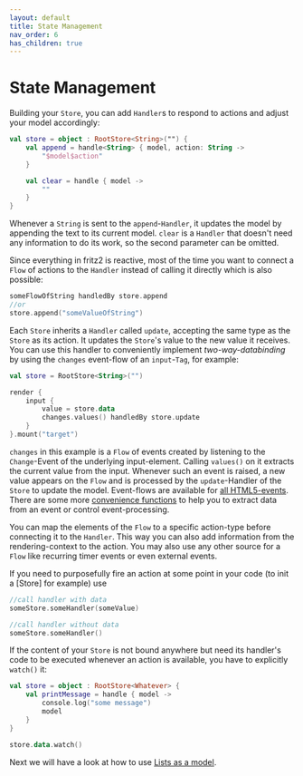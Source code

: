 ```yaml
---
layout: default
title: State Management
nav_order: 6
has_children: true
---
```

# State Management

Building your `Store`, you can add `Handler`s to respond to actions and adjust your model accordingly:

```kotlin
val store = object : RootStore<String>("") {
    val append = handle<String> { model, action: String ->
        "$model$action"
    }

    val clear = handle { model ->
        ""
    }
}
```
Whenever a `String` is sent to the `append`-`Handler`, it updates the model by appending the text to its current model.
`clear` is a `Handler` that doesn't need any information to do its work, so the second parameter can be omitted.

Since everything in fritz2 is reactive, most of the time you want to connect a `Flow` of actions to the `Handler` instead
of calling it directly which is also possible:

```kotlin
someFlowOfString handledBy store.append
//or
store.append("someValueOfString")
```

Each `Store` inherits a `Handler` called `update`, accepting the same type as the `Store` as its action.
It updates the `Store`'s value to the new value it receives.
You can use this handler to conveniently implement _two-way-databinding_ by using the `changes` event-flow
of an `input`-`Tag`, for example:

```kotlin
val store = RootStore<String>("")

render {
    input {
        value = store.data
        changes.values() handledBy store.update
    }
}.mount("target")
```

`changes` in this example is a `Flow` of events created by listening to the `Change`-Event of the underlying input-element. 
Calling `values()` on it extracts the current value from the input.
Whenever such an event is raised, a new value appears on the `Flow` and is processed by the `update`-Handler of the 
`Store` to update the model. Event-flows are available for 
[all HTML5-events](https://api.fritz2.dev/core/dev.fritz2.dom/-with-events/).
There are some more [convenience functions](https://api.fritz2.dev/core/dev.fritz2.dom/) to help you to extract data 
from an event or control event-processing.

You can map the elements of the `Flow` to a specific action-type before connecting it to the `Handler`. 
This way you can also add information from the rendering-context to the action. 
You may also use any other source for a `Flow` like recurring timer events or even external events.

If you need to purposefully fire an action at some point in your code (to init a [Store] for example) use 
```kotlin
//call handler with data
someStore.someHandler(someValue)

//call handler without data
someStore.someHandler()
```

If the content of your `Store` is not bound anywhere but need its handler's code to be executed whenever an action is available, 
you have to explicitly `watch()` it:

```kotlin
val store = object : RootStore<Whatever> {
    val printMessage = handle { model ->
        console.log("some message")
        model
    }
}

store.data.watch()
```

Next we will have a look at how to use [Lists as a model](ListsinaModel.html).